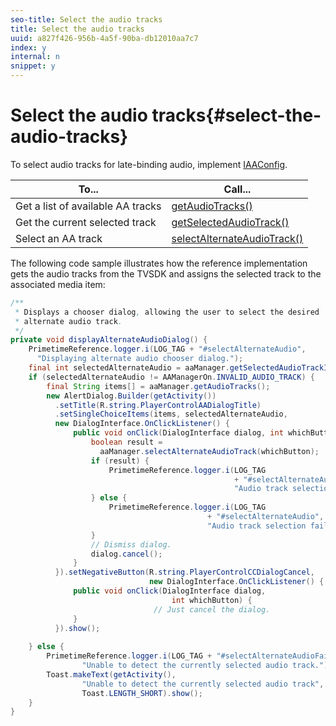 ```yaml
---
seo-title: Select the audio tracks
title: Select the audio tracks
uuid: a827f426-956b-4a5f-90ba-db12010aa7c7
index: y
internal: n
snippet: y
---
```


# Select the audio tracks{#select-the-audio-tracks}

To select audio tracks for late-binding audio, implement [IAAConfig](http://help.adobe.com/en_US/primetime/reference_implementation/android/javadoc/com/adobe/primetime/reference/config/IAAConfig.html).  

|  To...  | Call...  |
|---|---|
|  Get a list of available AA tracks  | [getAudioTracks()](http://help.adobe.com/en_US/primetime/reference_implementation/android/javadoc/com/adobe/primetime/reference/manager/AAManager.html#getAudioTracks())  |
|  Get the current selected track  | [getSelectedAudioTrack()](http://help.adobe.com/en_US/primetime/reference_implementation/android/javadoc/com/adobe/primetime/reference/manager/AAManager.html#getSelectedAudioTrack())  |
|  Select an AA track  | [selectAlternateAudioTrack()](http://help.adobe.com/en_US/primetime/reference_implementation/android/javadoc/com/adobe/primetime/reference/manager/AAManager.html#selectAlternateAudioTrack(int))  |

The following code sample illustrates how the reference implementation gets the audio tracks from the TVSDK and assigns the selected track to the associated media item:

```java
/** 
 * Displays a chooser dialog, allowing the user to select the desired 
 * alternate audio track. 
 */ 
private void displayAlternateAudioDialog() { 
    PrimetimeReference.logger.i(LOG_TAG + "#selectAlternateAudio", 
      "Displaying alternate audio chooser dialog."); 
    final int selectedAlternateAudio = aaManager.getSelectedAudioTrackIndex(); 
    if (selectedAlternateAudio != AAManagerOn.INVALID_AUDIO_TRACK) { 
        final String items[] = aaManager.getAudioTracks(); 
        new AlertDialog.Builder(getActivity()) 
          .setTitle(R.string.PlayerControlAADialogTitle) 
          .setSingleChoiceItems(items, selectedAlternateAudio, 
          new DialogInterface.OnClickListener() { 
              public void onClick(DialogInterface dialog, int whichButton) { 
                  boolean result =  
                    aaManager.selectAlternateAudioTrack(whichButton); 
                  if (result) { 
                      PrimetimeReference.logger.i(LOG_TAG 
                                                  + "#selectAlternateAudio", 
                                                  "Audio track selection successful"); 
                  } else { 
                      PrimetimeReference.logger.i(LOG_TAG 
                                            + "#selectAlternateAudio", 
                                            "Audio track selection failed"); 
                  } 
                  // Dismiss dialog. 
                  dialog.cancel(); 
              } 
          }).setNegativeButton(R.string.PlayerControlCCDialogCancel, 
                               new DialogInterface.OnClickListener() { 
              public void onClick(DialogInterface dialog, 
                                    int whichButton) { 
                                // Just cancel the dialog. 
              } 
          }).show(); 
 
    } else { 
        PrimetimeReference.logger.i(LOG_TAG + "#selectAlternateAudioFailed", 
                "Unable to detect the currently selected audio track."); 
        Toast.makeText(getActivity(), 
                "Unable to detect the currently selected audio track", 
                Toast.LENGTH_SHORT).show(); 
    } 
} 

```

